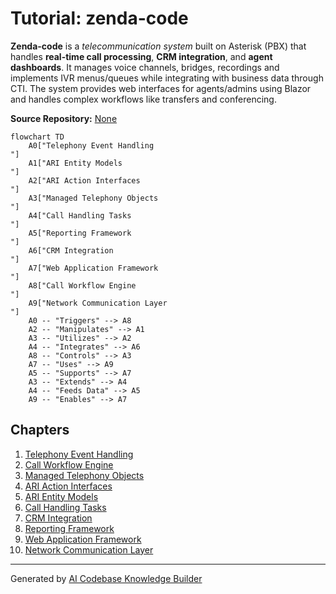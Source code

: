 # Tutorial: zenda-code

**Zenda-code** is a *telecommunication system* built on Asterisk (PBX) that handles **real-time call processing**, **CRM integration**, and **agent dashboards**. It manages voice channels, bridges, recordings and implements IVR menus/queues while integrating with business data through CTI. The system provides web interfaces for agents/admins using Blazor and handles complex workflows like transfers and conferencing.


**Source Repository:** [None](None)

```mermaid
flowchart TD
    A0["Telephony Event Handling
"]
    A1["ARI Entity Models
"]
    A2["ARI Action Interfaces
"]
    A3["Managed Telephony Objects
"]
    A4["Call Handling Tasks
"]
    A5["Reporting Framework
"]
    A6["CRM Integration
"]
    A7["Web Application Framework
"]
    A8["Call Workflow Engine
"]
    A9["Network Communication Layer
"]
    A0 -- "Triggers" --> A8
    A2 -- "Manipulates" --> A1
    A3 -- "Utilizes" --> A2
    A4 -- "Integrates" --> A6
    A8 -- "Controls" --> A3
    A7 -- "Uses" --> A9
    A5 -- "Supports" --> A7
    A3 -- "Extends" --> A4
    A4 -- "Feeds Data" --> A5
    A9 -- "Enables" --> A7
```

## Chapters

1. [Telephony Event Handling
](01_telephony_event_handling_.md)
2. [Call Workflow Engine
](02_call_workflow_engine_.md)
3. [Managed Telephony Objects
](03_managed_telephony_objects_.md)
4. [ARI Action Interfaces
](04_ari_action_interfaces_.md)
5. [ARI Entity Models
](05_ari_entity_models_.md)
6. [Call Handling Tasks
](06_call_handling_tasks_.md)
7. [CRM Integration
](07_crm_integration_.md)
8. [Reporting Framework
](08_reporting_framework_.md)
9. [Web Application Framework
](09_web_application_framework_.md)
10. [Network Communication Layer
](10_network_communication_layer_.md)


---

Generated by [AI Codebase Knowledge Builder](https://github.com/The-Pocket/Tutorial-Codebase-Knowledge)